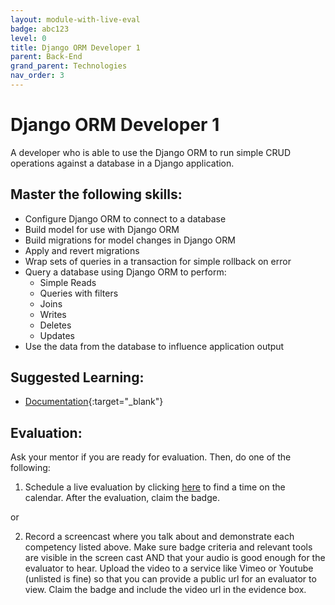 ```yaml
---
layout: module-with-live-eval
badge: abc123
level: 0
title: Django ORM Developer 1
parent: Back-End
grand_parent: Technologies
nav_order: 3
---
```

# Django ORM Developer 1

A developer who is able to use the Django ORM to run simple CRUD operations against a database in a Django application.

## Master the following skills:

- Configure Django ORM to connect to a database
- Build model for use with Django ORM
- Build migrations for model changes in Django ORM
- Apply and revert migrations
- Wrap sets of queries in a transaction for simple rollback on error
- Query a database using Django ORM to perform:
  - Simple Reads
  - Queries with filters
  - Joins
  - Writes
  - Deletes
  - Updates
- Use the data from the database to influence application output

## Suggested Learning:

- [Documentation](https://docs.djangoproject.com/en/3.1/topics/db/){:target="\_blank"}

## Evaluation:

Ask your mentor if you are ready for evaluation. Then, do one of the following:

1. Schedule a live evaluation by clicking [here](https://api.logro.io/widget/appointment/codex-evals/full-stack) to find a time on the calendar. After the evaluation, claim the badge.

or

2. Record a screencast where you talk about and demonstrate each competency listed above. Make sure badge criteria and relevant tools are visible in the screen cast AND that your audio is good enough for the evaluator to hear. Upload the video to a service like Vimeo or Youtube (unlisted is fine) so that you can provide a public url for an evaluator to view. Claim the badge and include the video url in the evidence box.
